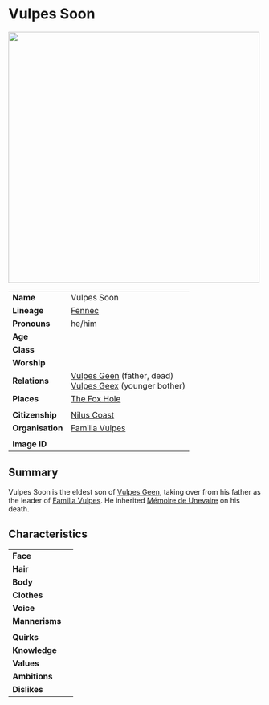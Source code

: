 # Vulpes Soon

<img src="https://raw.githubusercontent.com/jesskelsall/astarus-images/main/characters/portraits/imageid.png" height="500" />

|||
| --- | --- |
| **Name** | Vulpes Soon | character.3
| **Lineage** | [Fennec](../lineages/fennec.md) |
| **Pronouns** | he/him |
| **Age** | |
| **Class** | |
| **Worship** | |
| **Relations** | [Vulpes Geen](vulpes-geen.md) (father, dead)<br>[Vulpes Geex](vulpes-geex.md) (younger bother) |
| **Places** | [The Fox Hole](../places/buildings/the-fox-hole.md) |
|||
| **Citizenship** | [Nilus Coast](../civilisations/nilsavnic-alliance/states/nilus-coast.md) |
| **Organisation** | [Familia Vulpes](../organisations/familia-vulpes.md) |
|||
| **Image ID** | |

## Summary

Vulpes Soon is the eldest son of [Vulpes Geen](vulpes-geen.md), taking over from his father as the leader of [Familia Vulpes](../organisations/familia-vulpes.md). He inherited [Mémoire de Unevaire](../items/echneshment/weapons/memoire-de-unevaire.md) on his death.

## Characteristics

| | |
| --- | --- |
| **Face** | | characteristics.2
| **Hair** | |
| **Body** | |
| **Clothes** | |
| **Voice** | |
| **Mannerisms** | |
| | |
| **Quirks** | |
| **Knowledge** | |
| **Values** | |
| **Ambitions** | |
| **Dislikes** | |
